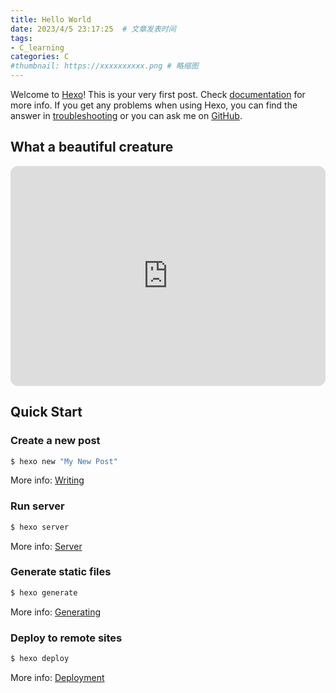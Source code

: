 ```yaml
---
title: Hello World
date: 2023/4/5 23:17:25  # 文章发表时间
tags:
- C_learning
categories: C
#thumbnail: https://xxxxxxxxxx.png # 略缩图
---
```

Welcome to [Hexo](https://hexo.io/)! This is your very first post. Check [documentation](https://hexo.io/docs/) for more info. If you get any problems when using Hexo, you can find the answer in [troubleshooting](https://hexo.io/docs/troubleshooting.html) or you can ask me on [GitHub](https://github.com/hexojs/hexo/issues).

## What a beautiful creature
<iframe 
style="border-radius:12px" 
src="https://open.spotify.com/embed/track/3PkGAknR4LgROpwUBLACuv?utm_source=generator" 
width="100%" 
height="352" 
frameBorder="0" 
allowfullscreen="" 
allow="autoplay; clipboard-write; encrypted-media; fullscreen; picture-in-picture" loading="lazy">
</iframe>

## Quick Start

### Create a new post

``` bash
$ hexo new "My New Post"
```

More info: [Writing](https://hexo.io/docs/writing.html)

### Run server

``` bash
$ hexo server
```

More info: [Server](https://hexo.io/docs/server.html)

### Generate static files

``` bash
$ hexo generate
```

More info: [Generating](https://hexo.io/docs/generating.html)

### Deploy to remote sites

``` bash
$ hexo deploy
```

More info: [Deployment](https://hexo.io/docs/one-command-deployment.html)
